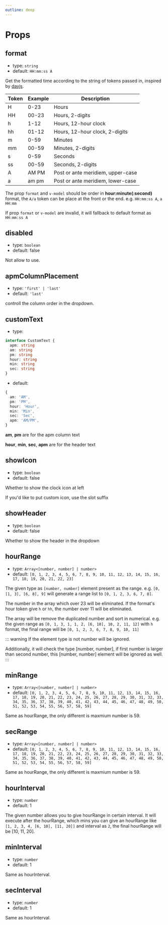 ```yaml
---
outline: deep
---
```


# Props

## format
- type: `string`
- default: `HH:mm:ss A`

Get the formatted time according to the string of tokens passed in, inspired by [dayjs](https://day.js.org/docs/en/parse/string-format).

| Token | Example| Description|
| - | - | - |
|H  |0-23 |Hours|
|HH |00-23|Hours, 2-digits|
|h  |1-12 |Hours, 12-hour clock|
|hh |01-12|Hours, 12-hour clock, 2-digits|
|m	|0-59 |	Minutes|
|mm	|00-59|	Minutes, 2-digits|
|s	|0-59	|Seconds|
|ss	|00-59|Seconds, 2-digits| 
|A	|AM PM|	Post or ante meridiem, upper-case|
|a	|am pm|	Post or ante meridiem, lower-case|

The prop `format` and `v-model` should be order in **hour:minute(:second)** format, the `A/a` token can be place at the front or the end. e.g. `HH:mm:ss A`, `a HH:mm`

If prop `format` or `v-model` are invalid, it will fallback to default format as `HH:mm:ss A`


## disabled
- type: `boolean`
- default: false

Not allow to use.

## apmColumnPlacement
- type: `'first' | 'last'`
- default: `'last'`

controll the column order in the dropdown.

## customText
- type: 
```ts
interface CustomText {
  apm: string
  am: string
  pm: string
  hour: string
  min: string
  sec: string
}
```
- default: 
```ts
{
  am: 'AM',
  pm: 'PM',
  hour: 'Hour',
  min: 'Min',
  sec: 'Sec',
  apm: 'AM/PM',
}
```

**am**, **pm** are for the apm column text

**hour**, **min**, **sec**, **apm** are for the header text 

## showIcon
- type: `boolean`
- default: false

Whether to show the clock icon at left

If you'd like to put custom icon, use the slot suffix

## showHeader
- type: `boolean`
- default: false

Whether to show the header in the dropdown

## hourRange
- type: `Array<[number, number] | number>`
- default: `[0, 1, 2, 3, 4, 5, 6, 7, 8, 9, 10, 11, 12, 13, 14, 15, 16, 17, 18, 19, 20, 21, 22, 23]`

The given type as `[number, number]` element present as the range.
e.g. `[0, [1, 3], [6, 8], 9]` will generate a range list to `[0, 1, 2, 3, 6, 7, 8]`.

The number in the array which over 23 will be eliminated.
If the format's hour token give `h` or `hh`, the number over 11 will be eliminated.

The array will be remove the duplicated number and sort in numerical.
e.g. the given range as  `[0, 1, 3, 1, 1, 2, [6, 10], 10, 2, 11, 12]` with `h` format, the final range will be `[0, 1, 2, 3, 6, 7, 8, 9, 10, 11]`

::: warning
If the element type is not number will be ignored.

Additionally, it will check the type [number, number], if first number is larger than second number, this [number, number] element will be ignored as well.
:::

## minRange
- type: `Array<[number, number] | number>`
- default: `[0, 1, 2, 3, 4, 5, 6, 7, 8, 9, 10, 11, 12, 13, 14, 15, 16, 17, 18, 19, 20, 21, 22, 23, 24, 25, 26, 27, 28, 29, 30, 31, 32, 33, 34, 35, 36, 37, 38, 39, 40, 41, 42, 43, 44, 45, 46, 47, 48, 49, 50, 51, 52, 53, 54, 55, 56, 57, 58, 59]`

Same as hourRange, the only different is maxmium number is 59.

## secRange
- type: `Array<[number, number] | number>`
- default: `[0, 1, 2, 3, 4, 5, 6, 7, 8, 9, 10, 11, 12, 13, 14, 15, 16, 17, 18, 19, 20, 21, 22, 23, 24, 25, 26, 27, 28, 29, 30, 31, 32, 33, 34, 35, 36, 37, 38, 39, 40, 41, 42, 43, 44, 45, 46, 47, 48, 49, 50, 51, 52, 53, 54, 55, 56, 57, 58, 59]`

Same as hourRange, the only different is maxmium number is 59.


## hourInterval
- type: `number`
- default: 1

The given number allows you to give hourRange in certain interval. It will execute after the hourRange, which mins you can give an hourRange like `[1, 2, 3, 4, [6, 10], [11, 20]]` and interval as `2`, the final hourRange will be [10, 11, 20].

## minInterval
- type: `number`
- default: 1

Same as hourInterval.

## secInterval
- type: `number`
- default: 1

Same as hourInterval.
